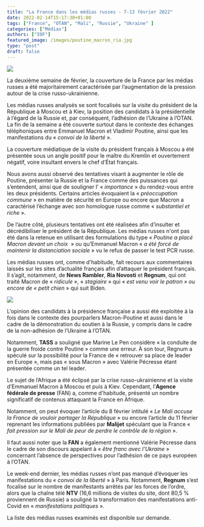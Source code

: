 ```yaml
---
title: "La France dans les médias russes - 7-13 février 2022"
date: 2022-02-14T15:17:30+01:00
tags: ["France", "OTAN", "Mali", "Russie", "Ukraine" ]
categories: ["Médias"]
authors: ["IOF"]
featured_image: /images/poutine_macron_ria.jpg
type: "post"
draft: false
---
```


![](/images/poutine_macron_ria.jpg)

La deuxième semaine de février, la couverture de la France par les médias russes a été majoritairement caractérisée par l’augmentation de la pression autour de la crise russo-ukrainienne.

Les médias russes analysés se sont focalisés sur la visite du président de la République à Moscou et à Kiev, la position des candidats à la présidentielle à l’égard de la Russie et, par conséquent, l’adhésion de l’Ukraine à l’OTAN. La fin de la semaine a été couverte surtout dans le contexte des échanges téléphoniques entre Emmanuel Macron et Vladimir Poutine, ainsi que les manifestations du « *convoi de la liberté* ».

La couverture médiatique de la visite du président français à Moscou a été présentée sous un angle positif pour le maître du Kremlin et ouvertement négatif, voire insultant envers le chef d’État français.

Nous avons aussi observé des tentatives visant à augmenter le rôle de Poutine, présenter la Russie et la France comme des puissances qui s’entendent, ainsi que de souligner l’ « *importance* » du rendez-vous entre les deux présidents. Certains articles évoquaient la « *préoccupation commune* » en matière de sécurité en Europe ou encore que Macron a caractérisé l’échange avec son homologue russe comme « *substantiel et riche* ».

De l’autre côté, plusieurs tentatives ont été réalisées afin d’insulter et décrédibiliser le président de la République. Les médias russes n'ont pas été dans la retenue en utilisant des formulations du type « *Poutine a placé Macron devant un choix*  » ou qu’Emmanuel Macron « *a été forcé de maintenir la distanciation sociale* » vu le refus de passer le test PCR russe.

Les médias russes ont, comme d'habitude, fait recours aux commentaires laissés sur les sites d’actualité français afin d’attaquer le président français. Il s’agit, notamment, de **News Rambler**, **Ria Novosti** et **Regnum**, qui ont traité Macron de « *ridicule* », « *stagiaire* » qui « *est venu voir le patron » ou encore de « petit chien* » qui suit Biden.

![](/images/mlp_russie_tass.jpg)

L’opinion des candidats à la présidence française a aussi été exploitée à la fois dans le contexte des pourparlers Macron-Poutine et aussi dans le cadre de la démonstration du soutien à la Russie, y compris dans le cadre de la non-adhésion de l’Ukraine à l’OTAN.

Notamment, **TASS** a souligné que Marine Le Pen considère « la conduite de la guerre froide contre Poutine » comme une erreur. À son tour, Regnum a spéculé sur la possibilité pour la France de « retrouver sa place de leader en Europe », mais pas « sous Macron » avec Valérie Pécresse étant présentée comme un tel leader.

Le sujet de l’Afrique a été éclipsé par la crise russo-ukrainienne et la visite d’Emmanuel Macron à Moscou et puis à Kiev. Cependant, l’**Agence fédérale de presse** (FAN) a, comme d'habitude, présenté un nombre significatif de contenus attaquant la France en Afrique.

Notamment, on peut évoquer l’article du 8 février intitulé « *Le Mali accuse la France de vouloir partager la République* » ou encore l’article du 11 février reprenant les informations publiées par **Malijet** spéculant que la France « *fait pression sur le Mali de peur de perdre le contrôle de la région* ».

Il faut aussi noter que la **FAN** a également mentionné Valérie Pécresse dans le cadre de son discours appelant à « *être franc avec l’Ukraine* » concernant l’absence de perspectives pour l’adhésion de ce pays européen à l’OTAN.

Le week-end dernier, les médias russes n’ont pas manqué d’évoquer les manifestations du « *convoi de la liberté* » à Paris. Notamment, **Regnum** s’est focalisé sur le nombre de manifestants arrêtés par les forces de l’ordre, alors que la chaîne télé **NTV** (16,6 millions de visites du site, dont 80,5 % proviennent de Russie) a souligné la transformation des manifestations anti-Covid en « *manifestations politiques* ».

La liste des médias russes examinés est disponible sur demande.